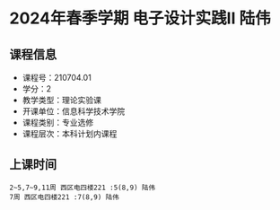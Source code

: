 # 2024年春季学期 电子设计实践II 陆伟






## 课程信息

- 课程号：210704.01
- 学分：2
- 教学类型：理论实验课
- 开课单位：信息科学技术学院
- 课程类别：专业选修
- 课程层次：本科计划内课程

## 上课时间

```
2~5,7~9,11周 西区电四楼221 :5(8,9) 陆伟
7周 西区电四楼221 :7(8,9) 陆伟
```

